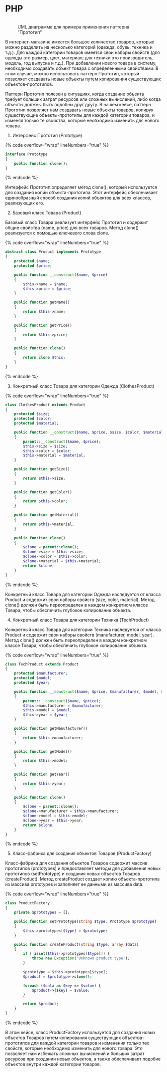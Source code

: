 # PHP

<figure><img src="../../../../../.gitbook/assets/image (25).png" alt=""><figcaption><p>UML диаграмма для примера применения паттерна "Прототип"</p></figcaption></figure>

В интернет-магазине имеется большое количество товаров, которые можно разделить на несколько категорий (одежда, обувь, техника и т.д.). Для каждой категории товаров имеется свои наборы свойств (для одежды это размер, цвет, материал; для техники это производитель, модель, год выпуска и т.д.). При добавлении нового товара в систему, необходимо создавать объект товара с определенными свойствами. В этом случае, можно использовать паттерн Прототип, который позволяет создавать новые объекты путем копирования существующих объектов-прототипов.

Паттерн Прототип полезен в ситуациях, когда создание объекта требует больших затрат ресурсов или сложных вычислений, либо когда объекты должны быть подобны друг другу. В нашем кейсе, паттерн Прототип позволяет нам создавать новые объекты товаров, копируя существующие объекты-прототипы для каждой категории товаров, и изменяя только те свойства, которые необходимо изменить для нового товара.

1. Интерфейс Прототип (Prototype)

{% code overflow="wrap" lineNumbers="true" %}
```php
interface Prototype
{
    public function clone();
}
```
{% endcode %}

Интерфейс Прототип определяет метод clone(), который используется для создания копии объекта-прототипа. Этот интерфейс обеспечивает единообразный способ создания копий объектов для всех классов, реализующих его.

2. Базовый класс Товара (Product)

Базовый класс Товара реализует интерфейс Прототип и содержит общие свойства (name, price) для всех товаров. Метод clone() реализуется с помощью ключевого слова clone.

{% code overflow="wrap" lineNumbers="true" %}
```php
abstract class Product implements Prototype
{
    protected $name;
    protected $price;

    public function __construct($name, $price)
    {
        $this->name = $name;
        $this->price = $price;
    }

    public function getName()
    {
        return $this->name;
    }

    public function getPrice()
    {
        return $this->price;
    }

    public function clone()
    {
        return clone $this;
    }
}
```
{% endcode %}

3. Конкретный класс Товара для категории Одежда (ClothesProduct)

{% code overflow="wrap" lineNumbers="true" %}
```php
class ClothesProduct extends Product
{
    protected $size;
    protected $color;
    protected $material;

    public function __construct($name, $price, $size, $color, $material)
    {
        parent::__construct($name, $price);
        $this->size = $size;
        $this->color = $color;
        $this->material = $material;
    }

    public function getSize()
    {
        return $this->size;
    }

    public function getColor()
    {
        return $this->color;
    }

    public function getMaterial()
    {
        return $this->material;
    }

    public function clone()
    {
        $clone = parent::clone();
        $clone->size = $this->size;
        $clone->color = $this->color;
        $clone->material = $this->material;
        return $clone;
    }
}
```
{% endcode %}

Конкретный класс Товара для категории Одежда наследуется от класса Product и содержит свои наборы свойств (size, color, material). Метод clone() должен быть переопределен в каждом конкретном классе Товара, чтобы обеспечить глубокое копирование объекта.

4. Конкретный класс Товара для категории Техника (TechProduct)

Конкретный класс Товара для категории Техника наследуется от класса Product и содержит свои наборы свойств (manufacturer, model, year). Метод clone() должен быть переопределен в каждом конкретном классе Товара, чтобы обеспечить глубокое копирование объекта.

{% code overflow="wrap" lineNumbers="true" %}
```php
class TechProduct extends Product
{
    protected $manufacturer;
    protected $model;
    protected $year;

    public function __construct($name, $price, $manufacturer, $model, $year)
    {
        parent::__construct($name, $price);
        $this->manufacturer = $manufacturer;
        $this->model = $model;
        $this->year = $year;
    }

    public function getManufacturer()
    {
        return $this->manufacturer;
    }

    public function getModel()
    {
        return $this->model;
    }

    public function getYear()
    {
        return $this->year;
    }

    public function clone()
    {
        $clone = parent::clone();
        $clone->manufacturer = $this->manufacturer;
        $clone->model = $this->model;
        $clone->year = $this->year;
        return $clone;
    }
}
```
{% endcode %}

5. Класс-фабрика для создания объектов Товаров (ProductFactory)

Класс-фабрика для создания объектов Товаров содержит массив прототипов (prototypes) и предоставляет методы для добавления новых прототипов (setPrototype) и создания новых объектов Товаров (createProduct). Метод createProduct создает копию объекта-прототипа из массива prototypes и заполняет ее данными из массива data.

{% code overflow="wrap" lineNumbers="true" %}
```php
class ProductFactory
{
    private $prototypes = [];

    public function setPrototype(string $type, Prototype $prototype)
    {
        $this->prototypes[$type] = $prototype;
    }

    public function createProduct(string $type, array $data)
    {
        if (!isset($this->prototypes[$type])) {
            throw new Exception('Unknown product type');
        }

        $prototype = $this->prototypes[$type];
        $product = $prototype->clone();

        foreach ($data as $key => $value) {
            $product->{$key} = $value;
        }

        return $product;
    }
}
```
{% endcode %}

В этом кейсе, класс ProductFactory используется для создания новых объектов Товаров путем копирования существующих объектов-прототипов для каждой категории товаров и изменения только тех свойств, которые необходимо изменить для нового товара. Это позволяет нам избежать сложных вычислений и больших затрат ресурсов при создании новых объектов, а также обеспечивает подобие объектов внутри каждой категории товаров.
